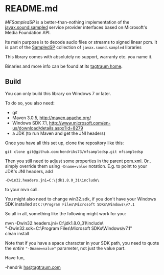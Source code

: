 README.md
=========

*MFSampledSP* is a better-than-nothing implementation of the
[javax.sound.sampled](http://docs.oracle.com/javase/8/docs/api/javax/sound/sampled/spi/package-summary.html)
service provider interfaces based on Microsoft's Media Foundation API.

Its main purpose is to decode audio files or streams to signed linear pcm.
It is part of the [SampledSP](http://www.tagtraum.com/sampledsp.html)
collection of `javax.sound.sampled` libraries

This library comes with absolutely no support, warranty etc. you name it.

Binaries and more info can be found at its [tagtraum home](http://www.tagtraum.com/mfsampledsp/).

Build
-----

You can only build this library on Windows 7 or later.

To do so, you also need:

- git
- Maven 3.0.5, http://maven.apache.org/
- Windows SDK 7.1, http://www.microsoft.com/en-us/download/details.aspx?id=8279
- a JDK (to run Maven and get the JNI headers)

Once you have all this set up, clone the repository like this:

    git clone git@github.com:hendriks73/mfsampledsp.git mfsampledsp

Then you still need to adjust some properties in the parent pom.xml.
Or.. simply override them using `-Dname=value` notation. E.g. to point to your
JDK's JNI headers, add

    -Dwin32.headers.jni=C:\jdk1.8.0_31\include\

to your mvn call.

You might also need to change win32.sdk, if you don't have your Windows SDK
installed at `C:\Program Files\Microsoft SDKs\Windows\v7.1`

So all in all, something like the following might work for you:

mvn -Dwin32.headers.jni=C:\jdk1.8.0_31\include\ \
    "-Dwin32.sdk=C:\Program Files\Microsoft SDKs\Windows\v7.1" \
    clean install

Note that if you have a space character in your SDK path, you need to quote the *entire*
`"-Dname=value"` parameter, not just the value part.

Have fun,

-hendrik
hs@tagtraum.com